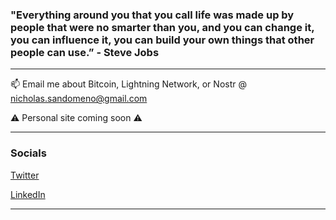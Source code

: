 ### "Everything around you that you call life was made up by people that were no smarter than you, and you can change it, you can influence it, you can build your own things that other people can use.” - Steve Jobs
---

📫 Email me about Bitcoin, Lightning Network, or Nostr @ nicholas.sandomeno@gmail.com 

⚠️ Personal site coming soon ⚠️

---

### Socials

[ Twitter ](https://twitter.com/NickSandomeno)

[ LinkedIn ](https://www.linkedin.com/in/nicholas-sandomeno-5858b5125/)

---

<!--
**Nsandomeno/Nsandomeno** is a ✨ _special_ ✨ repository because its `README.md` (this file) appears on your GitHub profile.

Here are some ideas to get you started:

- 🔭 I’m currently working on ...
- 🌱 I’m currently learning ...
- 👯 I’m looking to collaborate on ...
- 🤔 I’m looking for help with ...
- 💬 Ask me about ...
- 📫 How to reach me: ...
- 😄 Pronouns: ...
- ⚡ Fun fact: ...
-->
